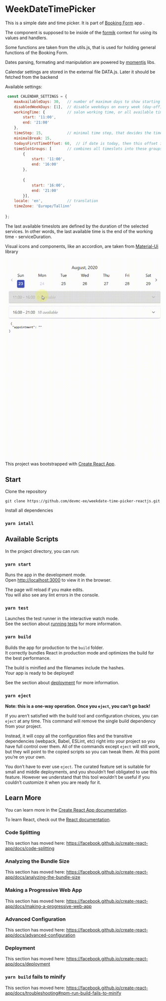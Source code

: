 
# WeekDateTimePicker
This is a simple date and time picker. It is part of [Booking Form](https://github.com/devmc-ee/devmcee-booking) app
.  
 
The component is supposed to be inside of the [formik](https://formik.org/docs/overview) context for using its values 
and handlers.

Some functions are taken from the utils.js, that is used for holding general functions of the Booking Form.

Dates parsing,  formating and manipulation are powered by [momentjs](https://momentjs.com/) libs.

Calendar settings are stored in the external file DATA.js. Later it should be fetched from the backend

Available settings:
```javascript
 const CALENDAR_SETTINGS = {
	maxAvailableDays: 30,   // number of maximum days to show starting from today
	disabledWeekDays: [1],  // disable weekdays on every week (day-off) 
	workingTime: {          // salon working time, or all available times range 
		start: '11:00',
		end: '21:00'
	},
	timeStep: 15,           // minimal time step, that devides the time range on steps (slots)
	minimalBreak: 15,
	todaysFirstTimeOffset: 60,  // if date is today, then this offset is added to the current time to show first  slot
	timeSlotGroups: [       // combines all timeslots into these groups. Used for accordion
		{
			start: '11:00',
			end: '16:00'
		},

		{
			start: '16:00',
			end: '21:00'
		}],
	locale: 'en',           // translation
	timeZone: 'Europe/Tallinn' 

};
```

The last available timeslots are defined by the duration of the selected services. In other words, the last 
available time is the end of the working time - serviceDuration. 

Visual icons and components, like an accordion, are taken from [Material-Ui](https://material-ui.com/) library

![WeekDateTimePicker sample view](WeekDateTimePickerReactJs.gif "Weekdate Time Picker, Reactjs")
This project was bootstrapped with [Create React App](https://github.com/facebook/create-react-app).

## Start

Clone the repository
```
git clone https://github.com/devmc-ee/weekdate-time-picker-reactjs.git

```

Install all dependencies
### `yarn intall`

## Available Scripts

In the project directory, you can run:

### `yarn start`

Runs the app in the development mode.<br />
Open [http://localhost:3000](http://localhost:3000) to view it in the browser.

The page will reload if you make edits.<br />
You will also see any lint errors in the console.

### `yarn test`

Launches the test runner in the interactive watch mode.<br />
See the section about [running tests](https://facebook.github.io/create-react-app/docs/running-tests) for more information.

### `yarn build`

Builds the app for production to the `build` folder.<br />
It correctly bundles React in production mode and optimizes the build for the best performance.

The build is minified and the filenames include the hashes.<br />
Your app is ready to be deployed!

See the section about [deployment](https://facebook.github.io/create-react-app/docs/deployment) for more information.

### `yarn eject`

**Note: this is a one-way operation. Once you `eject`, you can’t go back!**

If you aren’t satisfied with the build tool and configuration choices, you can `eject` at any time. This command will remove the single build dependency from your project.

Instead, it will copy all the configuration files and the transitive dependencies (webpack, Babel, ESLint, etc) right into your project so you have full control over them. All of the commands except `eject` will still work, but they will point to the copied scripts so you can tweak them. At this point you’re on your own.

You don’t have to ever use `eject`. The curated feature set is suitable for small and middle deployments, and you shouldn’t feel obligated to use this feature. However we understand that this tool wouldn’t be useful if you couldn’t customize it when you are ready for it.

## Learn More

You can learn more in the [Create React App documentation](https://facebook.github.io/create-react-app/docs/getting-started).

To learn React, check out the [React documentation](https://reactjs.org/).

### Code Splitting

This section has moved here: https://facebook.github.io/create-react-app/docs/code-splitting

### Analyzing the Bundle Size

This section has moved here: https://facebook.github.io/create-react-app/docs/analyzing-the-bundle-size

### Making a Progressive Web App

This section has moved here: https://facebook.github.io/create-react-app/docs/making-a-progressive-web-app

### Advanced Configuration

This section has moved here: https://facebook.github.io/create-react-app/docs/advanced-configuration

### Deployment

This section has moved here: https://facebook.github.io/create-react-app/docs/deployment

### `yarn build` fails to minify

This section has moved here: https://facebook.github.io/create-react-app/docs/troubleshooting#npm-run-build-fails-to-minify
